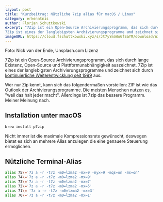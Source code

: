 ```yaml
---
layout: post
title: "Kurzbeitrag: Nützliche 7zip alias für macOS / Linux"
category: erkenntnis
author: Florian Schuttkowski
excerpt: "7Zip ist ein Open-Source Archivierungsprogramm, das sich durch lange Existenz, Open-Source und Plattformunabhängigkeit auszeichnet.
7Zip ist eines der langlebigsten Archivierungsprogramme und zeichnet sich durch kontinuierliche Weiterentwicklung seit 1999 aus."
imageURL: https://cloud.fschuttkowski.xyz/s/Jt7yYmaWoGfSaYM/download/nick-van-der-ende-VYfxkePredI-unsplash.jpg
---
```


Foto: Nick van der Ende, Unsplash.com Lizenz

7Zip ist ein Open-Source Archivierungsprogramm, das sich durch lange Existenz, Open-Source und Plattformunabhängigkeit auszeichnet.
7Zip ist eines der langlebigsten Archivierungsprogramme und zeichnet sich durch [kontinuierliche Weiterentwicklung seit 1999](https://www.7-zip.org/history.txt) aus.

Wer nur Zip kennt, kann sich das folgendermaßen vorstellen: ZIP ist wie das Outlook der Archivierungsprogramme. Die meisten Menschen nutzen es, "weil das halt jeder macht". Allerdings ist 7zip das bessere Programm. Meiner Meinung nach.

## Installation unter macOS

```bash
brew install p7zip
```

Nicht immer ist die maximale Kompressionsrate gewünscht, deswegen bietet es sich an mehrere Alias anzulegen die eine genauere Steuerung ermöglichen.

## Nützliche Terminal-Alias

```bash
alias 75\='7z a -r -t7z -m0=lzma2 -mx=9 -myx=9 -mqs=on -ms=on'
alias 74\='7z a -r -t7z -m0=lzma2 -mx=9'
alias 73\='7z a -r -t7z -m0=lzma2 -mx=7'
alias 72\='7z a -r -t7z -m0=lzma2 -mx=5'
alias 71\= '7z a -r -t7z -m0=lzma2 -mx=3'
alias 70\='7z a -r -t7z -m0=lzma2 -mx=1'
```